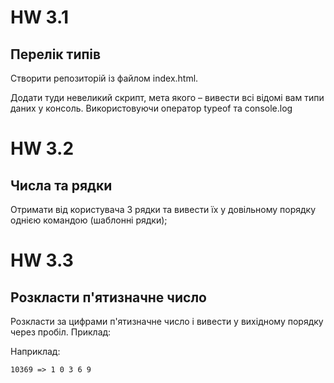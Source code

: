 # HW 3.1
## Перелік типів

Створити репозиторій із файлом index.html.

Додати туди невеликий скрипт, мета якого – вивести всі відомі вам типи даних у консоль. Використовуючи оператор typeof та console.log

# HW 3.2
## Числа та рядки

Отримати від користувача 3 рядки та вивести їх у довільному порядку однією командою (шаблонні рядки);

# HW 3.3
## Розкласти п'ятизначне число

Розкласти за цифрами п'ятизначне число і вивести у вихідному порядку через пробіл. Приклад:

Наприклад:
```
10369 => 1 0 3 6 9
```
